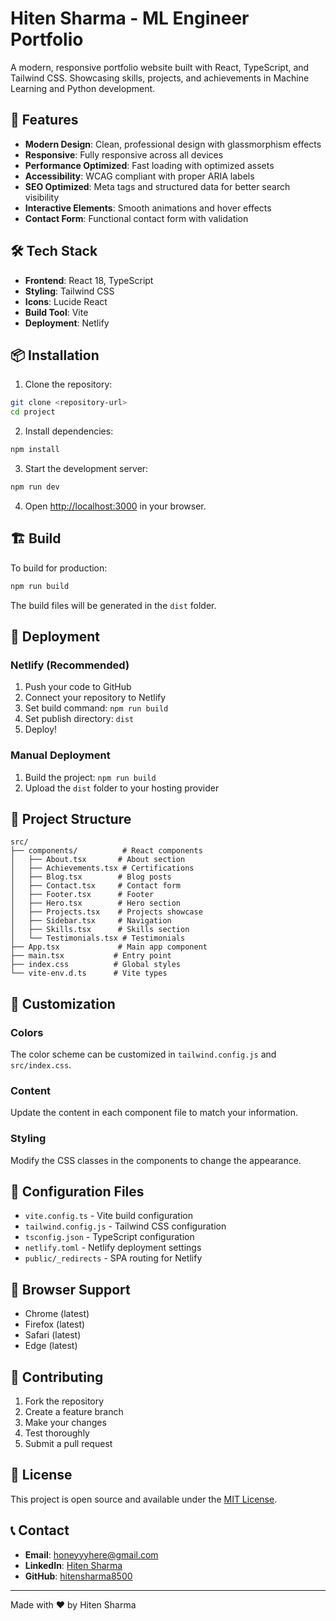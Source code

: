 # Hiten Sharma - ML Engineer Portfolio

A modern, responsive portfolio website built with React, TypeScript, and Tailwind CSS. Showcasing skills, projects, and achievements in Machine Learning and Python development.

## 🚀 Features

- **Modern Design**: Clean, professional design with glassmorphism effects
- **Responsive**: Fully responsive across all devices
- **Performance Optimized**: Fast loading with optimized assets
- **Accessibility**: WCAG compliant with proper ARIA labels
- **SEO Optimized**: Meta tags and structured data for better search visibility
- **Interactive Elements**: Smooth animations and hover effects
- **Contact Form**: Functional contact form with validation

## 🛠️ Tech Stack

- **Frontend**: React 18, TypeScript
- **Styling**: Tailwind CSS
- **Icons**: Lucide React
- **Build Tool**: Vite
- **Deployment**: Netlify

## 📦 Installation

1. Clone the repository:
```bash
git clone <repository-url>
cd project
```

2. Install dependencies:
```bash
npm install
```

3. Start the development server:
```bash
npm run dev
```

4. Open [http://localhost:3000](http://localhost:3000) in your browser.

## 🏗️ Build

To build for production:

```bash
npm run build
```

The build files will be generated in the `dist` folder.

## 🚀 Deployment

### Netlify (Recommended)

1. Push your code to GitHub
2. Connect your repository to Netlify
3. Set build command: `npm run build`
4. Set publish directory: `dist`
5. Deploy!

### Manual Deployment

1. Build the project: `npm run build`
2. Upload the `dist` folder to your hosting provider

## 📁 Project Structure

```
src/
├── components/          # React components
│   ├── About.tsx       # About section
│   ├── Achievements.tsx # Certifications
│   ├── Blog.tsx        # Blog posts
│   ├── Contact.tsx     # Contact form
│   ├── Footer.tsx      # Footer
│   ├── Hero.tsx        # Hero section
│   ├── Projects.tsx    # Projects showcase
│   ├── Sidebar.tsx     # Navigation
│   ├── Skills.tsx      # Skills section
│   └── Testimonials.tsx # Testimonials
├── App.tsx             # Main app component
├── main.tsx           # Entry point
├── index.css          # Global styles
└── vite-env.d.ts      # Vite types
```

## 🎨 Customization

### Colors
The color scheme can be customized in `tailwind.config.js` and `src/index.css`.

### Content
Update the content in each component file to match your information.

### Styling
Modify the CSS classes in the components to change the appearance.

## 🔧 Configuration Files

- `vite.config.ts` - Vite build configuration
- `tailwind.config.js` - Tailwind CSS configuration
- `tsconfig.json` - TypeScript configuration
- `netlify.toml` - Netlify deployment settings
- `public/_redirects` - SPA routing for Netlify

## 📱 Browser Support

- Chrome (latest)
- Firefox (latest)
- Safari (latest)
- Edge (latest)

## 🤝 Contributing

1. Fork the repository
2. Create a feature branch
3. Make your changes
4. Test thoroughly
5. Submit a pull request

## 📄 License

This project is open source and available under the [MIT License](LICENSE).

## 📞 Contact

- **Email**: honeyyyhere@gmail.com
- **LinkedIn**: [Hiten Sharma](https://www.linkedin.com/in/hiten-sharma-436394290/)
- **GitHub**: [hitensharma8500](https://github.com/hitensharma8500)

---

Made with ❤️ by Hiten Sharma 
